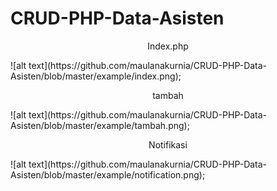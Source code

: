 # CRUD-PHP-Data-Asisten
<p align="center">Index.php</p>
![alt text](https://github.com/maulanakurnia/CRUD-PHP-Data-Asisten/blob/master/example/index.png);
<p align="center">tambah</p>
![alt text](https://github.com/maulanakurnia/CRUD-PHP-Data-Asisten/blob/master/example/tambah.png);
<p align="center">Notifikasi</p>
![alt text](https://github.com/maulanakurnia/CRUD-PHP-Data-Asisten/blob/master/example/notification.png);
